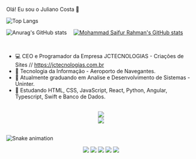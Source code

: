 Olá! Eu sou o Juliano Costa 👋

![Top Langs](https://github-readme-stats.vercel.app/api/top-langs/?username=anuraghazra&hide_progress=true)

![Anurag's GitHub stats](https://github-readme-stats.vercel.app/api?username=eujulianocosta&show_icons=true&theme=radical)&emsp;
[![Mohammad Saifur Rahman's GitHub stats](https://github-readme-stats.vercel.app/api/top-langs?username=eujulianocosta&count_private=true&layout=compact&show_icons=true&hide=html,scss,stylus,blade,jupyter%20notebook,python,css,shell,batchfile,dockerfile,typescript&theme=radical&show_icons=true)](https://github.com/eujulianocosta)
<!-- [![Top Langs](https://github-readme-stats.vercel.app/api/top-langs/?username=eujulianocosta&layout=compact&show_icons=true&theme=dracula)](https://github.com/eujulianocosta/github-readme-stats) -->

<br>

- 💻 CEO e Programador da Empresa JCTECNOLOGIAS - Criações de Sites // https://jctecnologias.com.br
- 🔭 Tecnologia da Informação - Aeroporto de Navegantes.
- 🌱 Atualmente graduando em Analise e Desenvolvimento de Sistemas - Uninter.
- 👯 Estudando HTML, CSS, JavaScript, React, Python, Angular, Typescript, Swift e Banco de Dados.

<br/>
<div align="center">
    <img src="https://skillicons.dev/icons?i=nodejs,github,python,javascript,typescript,express,firebase,mongodb,c,java" /><br>
    <img src="https://skillicons.dev/icons?i=react,r,bootstrap,mui,mysql,flask,html,css,vscode,figma,git" />
</div>

<br>

![Snake animation](https://github.com/eujulianocosta/eujulianocosta/blob/output/github-contribution-grid-snake.svg)

<div> 
    <div align="center">
      <a href="mailto:juliano_ciawax@hotmail.com" target="_blank"><img src="https://img.shields.io/badge/Messenger-00B2FF?style=for-the-badge&logo=messenger&logoColor=white" target="_blank"></a> 
  <a href="https://www.youtube.com/channel/UCbkDgq--Uzjma1po0jM1Bow" target="_blank"><img src="https://img.shields.io/badge/YouTube-FF0000?style=for-the-badge&logo=youtube&logoColor=white" target="_blank"></a>
  <a href="https://www.instagram.com/eujulianocosta/" target="_blank"><img src="https://img.shields.io/badge/-Instagram-%23E4405F?style=for-the-badge&logo=instagram&logoColor=white" target="_blank"></a>
 	<a href="mailto:juliano.ciawax@gmail.com" target="_blank"><img src="https://img.shields.io/badge/Gmail-D14836?style=for-the-badge&logo=gmail&logoColor=white" target="_blank"></a>
  <a href="https://www.linkedin.com/in/eujulianocosta" target="_blank"><img src="https://img.shields.io/badge/-LinkedIn-%230077B5?style=for-the-badge&logo=linkedin&logoColor=white" target="_blank"></a> 

</div>
